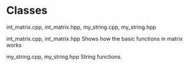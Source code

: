 # Classes
int_matrix.cpp, int_matrix.hpp, my_string.cpp, my_string.hpp

int_matrix.cpp, int_matrix.hpp
Shows how the basic functions in matrix works

my_string.cpp, my_string.hpp
String functions.
